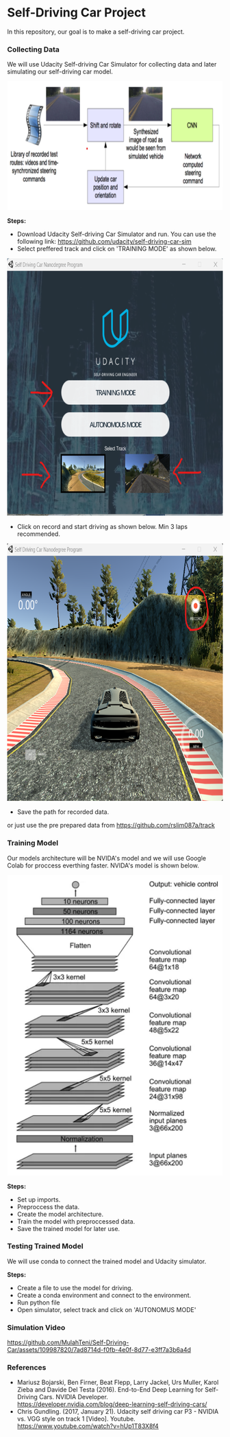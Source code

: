 # **Self-Driving Car Project**
In this repository, our goal is to make a self-driving car project.

### **Collecting Data**
We will use Udacity Self-driving Car Simulator for collecting data and later simulating our self-driving car model.
<p align="center">
<img src="src/simulation.png" alt="Simulation" style="height: 300px; width:800px;"/>

**Steps:**
* Download Udacity Self-driving Car Simulator and run. You can use the following link: https://github.com/udacity/self-driving-car-sim
* Select preffered track and click on 'TRAINING MODE' as shown below.
<p align="center">
<img src="src/1.png" alt="Simulator" style="height: 600px; width:800px;"/>


* Click on record and start driving as shown below. Min 3 laps recommended.
<p align="center">
<img src="src/2.png" alt="Training" style="height: 600px; width:800px;"/>


* Save the path for recorded data.


or just use the pre prepared data from https://github.com/rslim087a/track

### **Training Model**
Our models architecture will be NVIDA's model and we will use Google Colab for proccess everthing faster. NVIDA's model is shown below.
<p align="center">
<img src="src/model.png" alt="Model" style="height: 700px; width:505px;"/>


**Steps:**
* Set up imports.
* Preproccess the data.
* Create the model architecture.
* Train the model with preproccessed data.
* Save the trained model for later use.

### **Testing Trained Model**
We will use conda to connect the trained model and Udacity simulator.

**Steps:**
* Create a file to use the model for driving.
* Create a conda environment and connect to the environment.
* Run python file
* Open simulator, select track and click on 'AUTONOMUS MODE'

### **Simulation Video**
https://github.com/MulahTeni/Self-Driving-Car/assets/109987820/7ad8714d-f0fb-4e0f-8d77-e3ff7a3b6a4d


### **References**
* Mariusz Bojarski, Ben Firner, Beat Flepp, Larry Jackel, Urs Muller, Karol Zieba and Davide Del Testa (2016). End-to-End Deep Learning for Self-Driving Cars. NVIDIA Developer. https://developer.nvidia.com/blog/deep-learning-self-driving-cars/
* Chris Gundling. (2017, January 21). Udacity self driving car P3 - NVIDIA vs. VGG style on track 1 [Video]. Youtube. https://www.youtube.com/watch?v=hUp1T83X8f4
